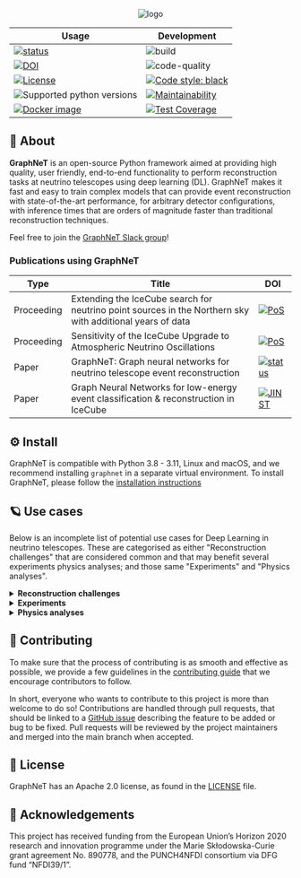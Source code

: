 <center>

![logo](./assets/identity/graphnet-logo-and-wordmark.png)

| Usage                                                                                                                                                              | Development |
|--------------------------------------------------------------------------------------------------------------------------------------------------------------------| --- |
| [![status](https://joss.theoj.org/papers/eecab02fb1ecd174a5273750c1ea0baf/status.svg)](https://joss.theoj.org/papers/eecab02fb1ecd174a5273750c1ea0baf)             | ![build](https://github.com/graphnet-team/graphnet/actions/workflows/build.yml/badge.svg) |
| [![DOI](https://zenodo.org/badge/DOI/10.5281/zenodo.6720188.svg)](https://doi.org/10.5281/zenodo.6720188)                                                          | ![code-quality](https://github.com/graphnet-team/graphnet/actions/workflows/code-quality.yml/badge.svg) |
| [![License](https://img.shields.io/badge/License-Apache%202.0-blue.svg)](https://opensource.org/licenses/Apache-2.0)                                               | [![Code style: black](https://img.shields.io/badge/code%20style-black-000000.svg)](https://github.com/psf/black) |
| ![Supported python versions](https://img.shields.io/badge/python-3.8%20%7C%203.9%20%7C%203.10%20%7C%203.11-blue)                                                   | [![Maintainability](https://api.codeclimate.com/v1/badges/b273a774112e32643162/maintainability)](https://codeclimate.com/github/graphnet-team/graphnet/maintainability) |
| [![Docker image](https://img.shields.io/docker/v/asogaard/graphnet?color=blue&logo=docker&sort=semver)](https://hub.docker.com/repository/docker/asogaard/graphnet) | [![Test Coverage](https://api.codeclimate.com/v1/badges/b273a774112e32643162/test_coverage)](https://codeclimate.com/github/graphnet-team/graphnet/test_coverage) |

</center>

## :rocket: About

**GraphNeT** is an open-source Python framework aimed at providing high quality, user friendly, end-to-end functionality to perform reconstruction tasks at neutrino telescopes using deep learning (DL). GraphNeT makes it fast and easy to train complex models that can provide event reconstruction with state-of-the-art performance, for arbitrary detector configurations, with inference times that are orders of magnitude faster than traditional reconstruction techniques.

Feel free to join the [GraphNeT Slack group](https://join.slack.com/t/graphnet-team/signup)!

### Publications using GraphNeT

| Type | Title | DOI |
| --- | --- | --- |
| Proceeding | Extending the IceCube search for neutrino point sources in the Northern sky with additional years of data | [![PoS](https://img.shields.io/badge/PoS-ICRC2023.1060-blue)]([https://doi.org/10.1088/1748-0221/17/11/P11003]([https://pos.sissa.it/444/1036/pdf](https://pos.sissa.it/444/1060/pdf))) |
| Proceeding | Sensitivity of the IceCube Upgrade to Atmospheric Neutrino Oscillations | [![PoS](https://img.shields.io/badge/PoS-ICRC2023.1036-blue)]([https://doi.org/10.1088/1748-0221/17/11/P11003](https://pos.sissa.it/444/1036/pdf)) |
| Paper | GraphNeT: Graph neural networks for neutrino telescope event reconstruction | [![status](https://joss.theoj.org/papers/eecab02fb1ecd174a5273750c1ea0baf/status.svg)](https://joss.theoj.org/papers/eecab02fb1ecd174a5273750c1ea0baf) |
| Paper | Graph Neural Networks for low-energy event classification & reconstruction in IceCube | [![JINST](https://img.shields.io/badge/JINST-10.1088%2F1748--0221%2F17%2F11%2FP11003-blue)](https://doi.org/10.1088/1748-0221/17/11/P11003) |

## :gear:  Install

GraphNeT is compatible with Python 3.8 - 3.11, Linux and macOS, and we recommend installing `graphnet` in a separate virtual environment. To install GraphNeT, please follow the [installation instructions](https://graphnet-team.github.io/graphnet/installation/install.html#quick-start)


## :ringed_planet:  Use cases

Below is an incomplete list of potential use cases for Deep Learning in neutrino telescopes.
These are categorised as either "Reconstruction challenges" that are considered common and that may benefit several experiments physics analyses; and those same "Experiments" and "Physics analyses".

<details>
<summary><b>Reconstruction challenges</b></summary>

| Title | Status | People | Materials |
| --- | --- | --- | --- |
| Low-energy neutrino classification and reconstruction | Done | Rasmus Ørsøe | https://arxiv.org/abs/2209.03042 |
| High-energy neutrino classification and reconstruction | Active | Rasmus Ørsøe | |
| Pulse noise cleaning | Paused | Rasmus Ørsøe, Kaare Iversen (past), Morten Holm | |
| (In-)elasticity reconstruction | Paused | Marc Jacquart (past) | |
| Multi-class event classification | Active | Morten Holm, Peter Andresen | |
| Data/MC difference mitigation |  | | |
| Systematic uncertainty mitigation |  | | |

</details>

<details>
<summary><b>Experiments</b></summary>

| Title | Status | People | Materials |
| --- | --- | --- | --- |
| IceCube | Active | (...) | |
| IceCube-Upgrade | Active | (...) | |
| IceCube-Gen2 | Active | (...) | |
| P-ONE | | (...) | |
| KM3NeT-ARCA | | (...) | |
| KM3NeT-ORCA | | (...) | |

</details>

<details>
<summary><b>Physics analyses</b></summary>

| Title | Status | People | Materials |
| --- | --- | --- | --- |
| Neutrino oscillations | | | |
| Point source searches | | | |
| Low-energy cosmic alerts | | | |
| High-energy cosmic alerts | | | |
| Moon pointing | | | |
| Muon decay asymmetry | | | |
| Spectra measurements | | | |

</details>


## :handshake:  Contributing

To make sure that the process of contributing is as smooth and effective as possible, we provide a few guidelines in the [contributing guide](CONTRIBUTING.md) that we encourage contributors to follow.

In short, everyone who wants to contribute to this project is more than welcome to do so! Contributions are handled through pull requests, that should be linked to a [GitHub issue](https://github.com/graphnet-team/graphnet/issues) describing the feature to be added or bug to be fixed. Pull requests will be reviewed by the project maintainers and merged into the main branch when accepted.


## :memo: License

GraphNeT has an Apache 2.0 license, as found in the [LICENSE](LICENSE) file.

## :raised_hands: Acknowledgements

This project has received funding from the European Union’s Horizon 2020 research and innovation programme under the Marie Skłodowska-Curie grant agreement No. 890778, and the PUNCH4NFDI consortium via DFG fund “NFDI39/1”.


[^1]: Examples of this are shown in the [examples/01_icetray/01_convert_i3_files.py](./examples/01_icetray/01_convert_i3_files.py) script
